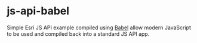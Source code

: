 # js-api-babel
Simple Esri JS API example compiled using [Babel](https://babeljs.io/) allow modern JavaScript to be used and compiled back into a standard JS API app.

